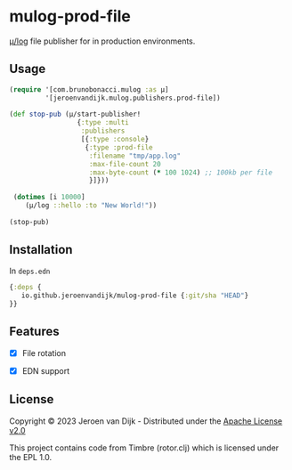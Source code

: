 # mulog-prod-file

[μ/log](https://github.com/BrunoBonacci/mulog) file publisher for in production environments.

## Usage

```clojure
(require '[com.brunobonacci.mulog :as μ]
         '[jeroenvandijk.mulog.publishers.prod-file])
         
(def stop-pub (μ/start-publisher!
                 {:type :multi
                  :publishers
                  [{:type :console}
                   {:type :prod-file
                    :filename "tmp/app.log"
                    :max-file-count 20
                    :max-byte-count (* 100 1024) ;; 100kb per file
                    }]}))
                    
 (dotimes [i 10000]
    (μ/log ::hello :to "New World!"))      
    
(stop-pub)
```

## Installation 

In `deps.edn`
```clojure
{:deps {
   io.github.jeroenvandijk/mulog-prod-file {:git/sha "HEAD"}
}}
```


## Features

- [X] File rotation
- [X] EDN support


## License

Copyright © 2023 Jeroen van Dijk -  Distributed under the [Apache License v2.0](http://www.apache.org/licenses/LICENSE-2.0)

This project contains code from Timbre (rotor.clj) which is licensed under the EPL 1.0.
